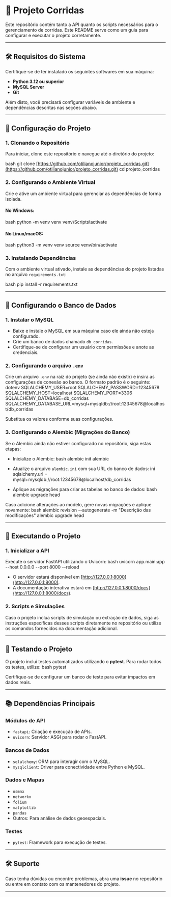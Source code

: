 # 🚗 Projeto Corridas

Este repositório contém tanto a API quanto os scripts necessários para o gerenciamento de corridas. Este README serve como um guia para configurar e executar o projeto corretamente.

---

## 🛠 Requisitos do Sistema

Certifique-se de ter instalado os seguintes softwares em sua máquina:

- **Python 3.12 ou superior**
- **MySQL Server**
- **Git**

Além disto, você precisará configurar variáveis de ambiente e dependências descritas nas seções abaixo.

---

## 📁 Configuração do Projeto

### 1. Clonando o Repositório

Para iniciar, clone este repositório e navegue até o diretório do projeto:


bash git clone [https://github.com/otilianojunior/projeto_corridas.git](https://github.com/otilianojunior/projeto_corridas.git) cd projeto_corridas


### 2. Configurando o Ambiente Virtual

Crie e ative um ambiente virtual para gerenciar as dependências de forma isolada.

#### No Windows:

bash python -m venv venv venv\Scripts\activate


#### No Linux/macOS:
bash python3 -m venv venv source venv/bin/activate

### 3. Instalando Dependências

Com o ambiente virtual ativado, instale as dependências do projeto listadas no arquivo `requirements.txt`:

bash pip install -r requirements.txt

---

## 💾 Configurando o Banco de Dados

### 1. Instalar o MySQL

- Baixe e instale o MySQL em sua máquina caso ele ainda não esteja configurado.
- Crie um banco de dados chamado `db_corridas`.
- Certifique-se de configurar um usuário com permissões e anote as credenciais.

### 2. Configurando o arquivo `.env`

Crie um arquivo `.env` na raiz do projeto (se ainda não existir) e insira as configurações de conexão ao banco. O formato padrão é o seguinte:
dotenv SQLALCHEMY_USER=root SQLALCHEMY_PASSWORD=12345678 SQLALCHEMY_HOST=localhost SQLALCHEMY_PORT=3306 SQLALCHEMY_DATABASE=db_corridas SQLALCHEMY_DATABASE_URL=mysql+mysqldb://root:12345678@localhost/db_corridas

Substitua os valores conforme suas configurações.

### 3. Configurando o Alembic (Migrações do Banco)

Se o Alembic ainda não estiver configurado no repositório, siga estas etapas:

- Inicialize o Alembic:
bash alembic init alembic

- Atualize o arquivo `alembic.ini` com sua URL do banco de dados:
ini sqlalchemy.url = mysql+mysqldb://root:12345678@localhost/db_corridas

- Aplique as migrações para criar as tabelas no banco de dados:
bash alembic upgrade head

Caso adicione alterações ao modelo, gere novas migrações e aplique novamente:
bash alembic revision --autogenerate -m "Descrição das modificações" alembic upgrade head

---

## 🚀 Executando o Projeto

### 1. Inicializar a API

Execute o servidor FastAPI utilizando o Uvicorn:
bash uvicorn app.main:app --host 0.0.0.0 --port 8000 --reload

- O servidor estará disponível em [http://127.0.0.1:8000](http://127.0.0.1:8000).
- A documentação interativa estará em [http://127.0.0.1:8000/docs](http://127.0.0.1:8000/docs).

### 2. Scripts e Simulações

Caso o projeto inclua scripts de simulação ou extração de dados, siga as instruções específicas desses scripts diretamente no repositório ou utilize os comandos fornecidos na documentação adicional.

---

## 🧪 Testando o Projeto

O projeto inclui testes automatizados utilizando o **pytest**. Para rodar todos os testes, utilize:
bash pytest

Certifique-se de configurar um banco de teste para evitar impactos em dados reais.

---

## 📚 Dependências Principais

### Módulos de API

- `fastapi`: Criação e execução de APIs.
- `uvicorn`: Servidor ASGI para rodar o FastAPI.

### Bancos de Dados

- `sqlalchemy`: ORM para interagir com o MySQL.
- `mysqlclient`: Driver para conectividade entre Python e MySQL.

### Dados e Mapas

- `osmnx`
- `networkx`
- `folium`
- `matplotlib`
- `pandas`
- Outros: Para análise de dados geoespaciais.

### Testes

- `pytest`: Framework para execução de testes.

---

## 🛠 Suporte

Caso tenha dúvidas ou encontre problemas, abra uma **issue** no repositório ou entre em contato com os mantenedores do projeto.

---